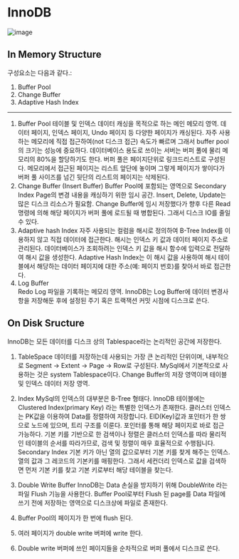 # InnoDB 



![image](https://github.com/Yuhyeingjoo/DataBase-Study/assets/54518241/b59c1e36-e479-4109-9fe1-5cc37523a2a8)


## In Memory Structure


구성요소는 다음과 같다.:
1. Buffer Pool
2. Change Buffer
3. Adaptive Hash Index


---

1. Buffer Pool
   테이블 및 인덱스 데이터 캐싱을 목적으로 하는 메인 메모리 영역. 데이터 페이지, 인덱스 페이지, Undo 페이지 등 다양한 페이지가 캐싱된다. 자주 사용하는 메모리에 직접 접근하여(not 디스크 접근) 속도가 빠르며 그래서 buffer pool의 크기는 성능에 중요하다. 데이터베이스 용도로 쓰이는 서버는 버퍼 풀에 물리 메모리의 80%을 할당하기도 한다. 버퍼 풀은 페이지단위로 링크드리스트로 구성된다. 메모리에서 접근된 페이지는 리스트 앞단에 놓이며 그렇게 페이지가 쌓이다가 버퍼 풀 사이즈를 넘긴 뒷단의 리스트의 페이지는 삭제된다.
2. Change Buffer (Insert Buffer)
   Buffer Pool에 포함되는 영역으로 Secondary Index Page의 변경 내용을 캐싱하기 위한 임시 공간. Insert, Delete, Update는 많은 디스크 리소스가 필요함. Change Buffer에 임시 저장했다가 향후 다른 Read 명령에 의해 해당 페이지가 버퍼 풀에 로드될 때 병합된다. 그래서 디스크 IO를 줄일 수 있다.
3. Adaptive hash Index
   자주 사용되는 컬럼을 해시로 정의하여 B-Tree Index를 이용하지 않고 직접 데이터에 접근한다. 해시는 인덱스 키 값과 데이터 페이지 주소로 관리된다.
데이터베이스가 조회하려는 인덱스 키 값을 해시 함수에 입력으로 전달하여 해시 값을 생성한다. Adaptive Hash Index는 이 해시 값을 사용하여 해시 테이블에서 해당하는 데이터 페이지에 대한 주소(예: 페이지 번호)를 찾아서 바로 접근한다.
4. Log Buffer     
   Redo Log 파일을 기록하는 메모리 영역. InnoDB는 Log Buffer에 데이터 변경사항을 저장해둔 후에 설정된 주기 혹은 트랙잭션 커밋 시점에 디스크로 쓴다.


## On Disk Sructure

InnoDB는 모든 데이터를 디스크 상의 Tablespace라는 논리적인 공간에 저장한다. 

1. TableSpace
   데이터를 저장하는데 사용되는 가장 큰 논리적인 단위이며, 내부적으로 Segment -> Extent -> Page -> Row로 구성된다.
MySql에서 기본적으로 사용하는 것은 system Tablespace이다. Change Buffer의 저장 영역이며 테이블 및 인덱스 데이터 저장 영역.
2. Index
   MySql의 인덱스의 대부분은 B-Tree 형태다.
InnoDB 테이블에는 Clustered Index(primary Key) 라는 특별한 인덱스가 존재한다. 클러스터 인덱스는 PK값을 이용하여 Data를 정렬하여 저장합니다. EID(Key)값과 포인터가 한 쌍으로 노드에 있으며, 트리 구조를 이룬다. 포인터를 통해 해당 페이지로 바로 접근 가능하다. 기본 키를 기반으로 한 검색이나 정렬은 클러스터 인덱스를 따라 물리적인 테이블의 순서를 따라가므로, 검색 및 정렬이 매우 효율적으로 수행됩니다. 
Secondary Index
기본 키가 아닌 열의 값으로부터 기본 키를 찾게 해주는 인덱스. 열의 값과 그 레코드의 기본키를 매핑한다. 그래서 세컨더리 인덱스로 값을 검색하면 먼저 기본 키를 찾고 기본 키로부터 해당 테이블을 찾는다. 
3. Double Write Buffer
   InnoDB는 Data 손실을 방지하기 위해 DoubleWrite 라는 파일 Flush 기능을 사용한다. Buffer Pool로부터 Flush 된 page를 Data 파일에 쓰기 전에 저장하는 영역으로 디스크상에 파일로 존재한다. 

1.	Buffer Pool의 페이지가 한 번에 flush 된다.
2.	여러 페이지가 double write 버퍼에 write 한다. 
3.	Double write 버퍼에 쓰인 페이지들을 순차적으로 버퍼 풀에서 디스크로 쓴다. 
